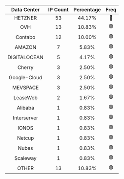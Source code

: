 | Data Center | IP Count | Percentage | Freq |
|:------------:|:--------:|:-----------:|:-----:|
| HETZNER | 53 | 44.17% | 🔴 |
| OVH | 13 | 10.83% | 🟢 |
| Contabo | 12 | 10.00% | 🟢 |
| AMAZON | 7 | 5.83% | 🟢 |
| DIGITALOCEAN | 5 | 4.17% | 🟢 |
| Cherry | 3 | 2.50% | 🟢 |
| Google-Cloud | 3 | 2.50% | 🟢 |
| MEVSPACE | 3 | 2.50% | 🟢 |
| LeaseWeb | 2 | 1.67% | 🟢 |
| Alibaba | 1 | 0.83% | 🟢 |
| Interserver | 1 | 0.83% | 🟢 |
| IONOS | 1 | 0.83% | 🟢 |
| Netcup | 1 | 0.83% | 🟢 |
| Nubes | 1 | 0.83% | 🟢 |
| Scaleway | 1 | 0.83% | 🟢 |
| OTHER | 13 | 10.83% | 🟢 |